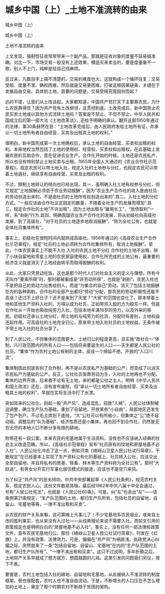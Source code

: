 # 城乡中国（上）_土地不准流转的由来

城乡中国（上）

城乡中国（上）

土地不准流转的由来

上文发现，强制性征收常常带来一个副产品，那就是征收对象的度量不容易搞准确。对比一下，市场交易一般没有上述效果，横竖买来卖去的，要是度量衡不一致，别人不上门，纯粹是给自己找麻烦。

反过来，凡数目字上搞不清楚的，交易的难度也大。这就构成一个循环往复：交易受阻、度量不准、确权困难，然后就是交易更困难。打破这根因果链条，关键在于发展自由交易。具体到土地，首要的问题是，交易受阻究竟因何而起？

远的不提，让我们从土改谈起。大家都知道，中国共产党打天下主要靠农民。为什么农民靠得住？因为共产党有土改纲领，且贯彻到底。土改完成后，新中国禁止农民买卖土地或以其他方式流转土地吗？答案是不禁止。不但不禁止，中华人民共和国成立后的第一部大法《土地改革法》，还给予明确的承认。翻开这部1950年通过的法律，第30条赫然在目：“土地改革完成后，由人民政府发给土地所有证，并承认一切土地所有者自由经营、买卖及出租其土地的权利。”

很明白，新中国完成第一次土地确权后，承认土地的自由经营、买卖和出租的权利。本来地权当然包括了土地的使用权、经营权、买卖权和出租权。在此基础上发展农民的互助合作，意在促进农业生产。合作化开始的时候，土地还是农民私产，所以也没有特别禁止土地买卖与出租。1955年全国人大通过的《农业合作社示范章程》，规定农民可以带土地入社，规定入社的土地参与分红，也规定农民可以带着土地退社，继续享有自由经营、买卖及出租的权利。

不过，限制土地转让的倾向也已经出现。其一，虽明确入社土地有权参与分红，但又规定“土地报酬必须低于农业劳动报酬”，因为“农业生产合作社的收入是由社员的劳动创造出来的，不是由社员的土地所有权创造出来的”.其二，入社土地的分红方式，“一般应该由合作社议定固定的数量，不随着全社生产的发展而增加”.其三，规定合作社的土地“不许出租”，因为土地出租与“雇用长工”、“放债取利”一样，系“剥削”行为.其四，明确我国农业生产合作化的发展，将从初级社向高级社发展，到了高级社，“对于社员的土地逐步地取消报酬”，“转为全社公有，也就是全体社员集体所有”。

事实上，初级社在很短时间内就转成高级社。1956年通过的《高级农业生产合作社示范章程》，规定“社员的土地必须转为合作社集体所有，取消土地报酬”。至此，个体农民事实上不能不入社.入社的农民土地不分红.合作社的土地不出租，除了小块自留地和零星土地的农民家庭使用权，合作化所完成的土地公有，最重要的经济含义就是消灭了土地经由转手而取得报酬的权利。

从此，大家只凭劳动吃饭。这也是那个时代人们对社会主义的定义与理想。所有今天叫作“要素所得”的，那时都被看成是“非劳动所得”，也就是“剥削”。农民入社也不是把自己的劳动力出售给别人，而是“为集合的自己”劳动。消灭了包括土地报酬在内的各种剥削，合作社的全部产出都归“劳动”分配，那农民的劳动积极性还能不高涨？还过不上好日子？还不是来到了天堂？“大家”的范围也变化了。原本带着土地和其他生产资料入社的，方得以成为社员，正如带资入股的方为股东一样。但是合作社从一开始也吸收纯劳力入社，包括本地年满16岁的劳力，以及外来的移民。初级社还承认土地分红，带土地的与纯劳力的社员，分配时有差别，土地权益还起作用。可高级社的土地完全归公，原来带土地入社社员的土地权益，无条件被不带土地入社的社员分享了。

到了人民公社，不但集体的范围更大、土地归公的程度更高，且实施“政社合一”体制，凡行政范围内的所有人口——包括将来要诞生的人口——天生都是人民公社的社员。“集体”作为农村土地公有制的主体，变成一个绵延不绝、开放的“人口川流”。

集体制因此彻底告别了合作制，再不是以农民私产为基础的公产，而变成了以消灭农民私产为基础的公产。反正，公社社员皆靠劳动为生，入社的土地再也不分配。集体的边界开放，后来者不论有无土地，来的都是公社之主人。明明《中华人民共和国土改法》还在，没有宣布废除，但“承认一切土地所有者自由经营、买卖及出租其土地的权利”，早就在实际生活中打了水漂。

突如其来的公社化，刮起一股“共产风”，造成混乱，招致“人祸”。人民公社体制被迫调整，确立生产队为基础，重划了自留地，开放某些“小自由”，局部地区还发生了包产到户。不过毛主席划下底线，“大”公社可以有所缩小，但集体之“公”绝不容动摇。调整后的“队为基础”，经济性质还是小集体，再也回不到合作社，仍然是无穷无尽的本地人口不断分享有限的耕地。

附带还有一段公案。本来农民的宅基地属于生活资料，没有也不应该纳入经典的社会主义改造范畴。所以，《高级社示范章程》宣布“社员原有的坟地和房屋地基不必入社”。人民公社化冲击了这一点，例如河南《嵖岈山卫星人民公社试行简章》，干脆规定“在已经基本上实现了生产资料公有化的基础上，社员转入公社，应该交出全部自留地，并且将私有的房基、牲畜、林木等生产资料转为全社公有”。那时“大跃进”，有男女分开实行军事化居住模式的报道，应该也不是空穴来风。

为了纠正“共产风”的恶劣倾向，中共中央部署起草《人民公社条例》，规范农村关系，稳定农民人心。这份文件数易其稿，最后经1962年中共八届十中全会通过，号称“人民公社宪法”，也就是《人民公社60条》。可是，纠“左”也会出“左”——该条例第21条规定，“生产队范围的土地，都归生产队所有，包括社员的自留地、自留山、宅基地等等，一律不准出租和买卖”。

从农民的财产关系来看，这可算摊上大事儿了！不少宅基地系农民祖业，或来自土改的胜利果实，也从来没有入过社——从经典理论来说不需要入社，而前文引用的政策规定也是明明白白的“房屋地基不必入社”。事实上，没有任何一部法律和政策文件，宣布农民宅基地归公。那份《嵖岈山卫星人民公社试行简章》，刊发在《红旗》上，并没有政策、法律效力。可是，偏偏在“共产风”为祸匪浅、执政党决心纠偏之际，突然就来了一条“包括自留地、自留山、宅基地”在内的“生产队范围的土地，都归生产队所有”，“一律不准出租和买卖”。这只不过说明，多年折腾之后，土地财产关系早就成了想方就方、想圆就圆的儿戏。这里引发的问题我们另议，按下不表。

要害是，农村土地包括入社的耕地、自留地和宅基地，从此被纳入不准流转的制度框架。倒也很配套，农村人也不准自由流动。于是，不断增长的人口压在不怎么增加的土地上，奠定了那个时期农村不断趋于贫困的架构。